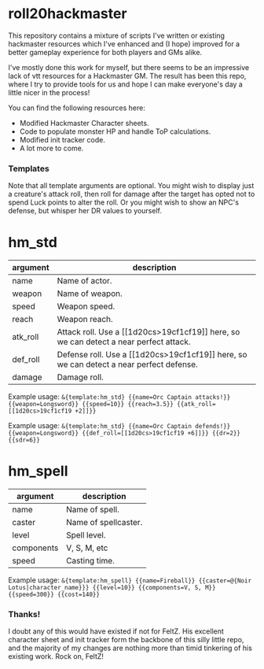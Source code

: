 # roll20hackmaster

This repository contains a mixture of scripts I've written or existing hackmaster resources which I've enhanced and (I hope) improved for a better gameplay experience for both players and GMs alike.

I've mostly done this work for myself, but there seems to be an impressive lack of vtt resources for a Hackmaster GM. The result has been this repo, where I try to provide tools for us and hope I can make everyone's day a little nicer in the process!

You can find the following resources here:
 - Modified Hackmaster Character sheets.
 - Code to populate monster HP and handle ToP calculations.
 - Modified init tracker code.
 - A lot more to come.

### Templates
Note that all template arguments are optional. You might wish to display just a creature's attack roll, then roll for damage after the target has opted not to spend Luck points to alter the roll. Or you might wish to show an NPC's defense, but whisper her DR values to yourself.

# hm_std
| argument | description                                                                             |
| -------- | --------------------------------------------------------------------------------------- |
| name     | Name of actor.                                                                          |
| weapon   | Name of weapon.                                                                         |
| speed    | Weapon speed.                                                                           |
| reach    | Weapon reach.                                                                           |
| atk_roll | Attack roll. Use a [[1d20cs>19cf1cf19]] here, so we can detect a near perfect attack.   |
| def_roll | Defense roll. Use a [[1d20cs>19cf1cf19]] here, so we can detect a near perfect defense. |
| damage   | Damage roll.                                                                            |

Example usage: `&{template:hm_std} {{name=Orc Captain attacks!}} {{weapon=Longsword}} {{speed=10}} {{reach=3.5}} {{atk_roll=[[1d20cs>19cf1cf19 +2]]}}`

Example usage: `&{template:hm_std} {{name=Orc Captain defends!}} {{weapon=Longsword}} {{def_roll=[[1d20cs>19cf1cf19 +6]]}} {{dr=2}} {{sdr=6}}`

# hm_spell
| argument   | description          |
| ---------  | -------------------- |
| name       | Name of spell.       |
| caster     | Name of spellcaster. | 
| level      | Spell level.         |
| components | V, S, M, etc         |
| speed      | Casting time.        | 

Example usage: `&{template:hm_spell} {{name=Fireball}} {{caster=@{Noir Lotus|character_name}}} {{level=10}} {{components=V, S, M}} {{speed=300}} {{cost=140}}`

### Thanks!

I doubt any of this would have existed if not for FeltZ. His excellent character sheet and init tracker form the backbone of this silly little repo, and the majority of my changes are nothing more than timid tinkering of his existing work. Rock on, FeltZ!
